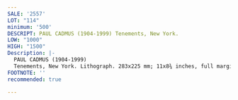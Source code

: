 ```yaml
---
SALE: '2557'
LOT: "114"
minimum: '500'
DESCRIPT: PAUL CADMUS (1904-1999) Tenements, New York.
LOW: "1000"
HIGH: "1500"
Description: |-
  PAUL CADMUS (1904-1999)
  Tenements, New York. Lithograph. 283x225 mm; 11x8¾ inches, full margins (sheet). One of only several proofs. Signed in pencil, lower right. Circa 1928-30. We have not found another impression at auction in the past 30 years. Davenport 30.Cadmus' works for the Works Progress Administration have frequently been envoked in the debate of censorship. Cadmus' tempera on canvas Fleets In!, 1934 for the Public Works of Art Project depicted carousing U.S. sailors on shore leave. Aspects of Suburban Life, 1936 was a series of studies for a Port Washington, Long Island post office mural commissioned by the Treasury Relief Art Project. The project was never realized as it showed affluent Long Islanders in a negative light and insinuated an obvious and growing class divide. Both Cadmus and Jared French (1905-1988) each received mural commissions for the lobby of the Parcel Post Building in Richmond, Virginia, completed in 1939. Cadmus' mural Pocahontas Saving the Life of John Smith was retouched by the artist when it was noticed that one of the Powhatan men's breechcloth fox heads resembled a phallus. The debate over public censorship continues when discussing Cadmus' legacy. In a 1992 New York Times article, the artist's works were still criticized, "For its money, the W.P.A. got several subversive works from Cadmus..."
FOOTNOTE: ''
recommended: true

---
```

